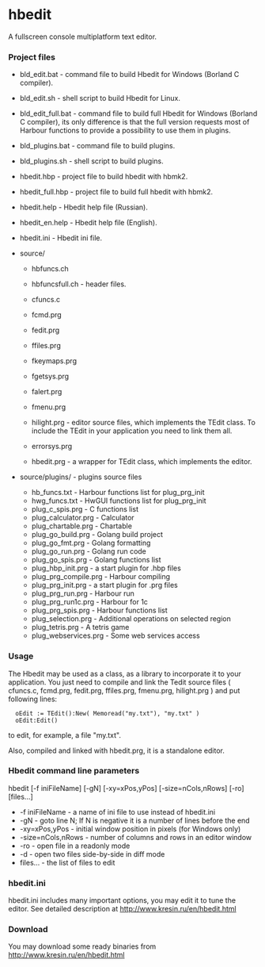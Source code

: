 # hbedit
A fullscreen console multiplatform text editor.

### Project files

  + bld_edit.bat        - command file to build Hbedit for Windows (Borland C compiler).
  + bld_edit.sh         - shell script to build Hbedit for Linux.
  + bld_edit_full.bat   - command file to build full Hbedit for Windows (Borland C compiler),
                        its only difference is that the full version requests most of Harbour
                        functions to provide a possibility to use them in plugins.
  + bld_plugins.bat     - command file to build plugins.
  + bld_plugins.sh      - shell script to build plugins.
  + hbedit.hbp          - project file to build hbedit with hbmk2.
  + hbedit_full.hbp     - project file to build full hbedit with hbmk2.
  + hbedit.help         - Hbedit help file (Russian).
  + hbedit_en.help      - Hbedit help file (English).
  + hbedit.ini          - Hbedit ini file.

  + source/
    + hbfuncs.ch
    + hbfuncsfull.ch    - header files.

    + cfuncs.c
    + fcmd.prg
    + fedit.prg
    + ffiles.prg
    + fkeymaps.prg
    + fgetsys.prg
    + falert.prg
    + fmenu.prg
    + hilight.prg       - editor source files, which implements the TEdit class.
                        To include the TEdit in your application you need to link them all.

    + errorsys.prg
    + hbedit.prg        - a wrapper for TEdit class, which implements the editor.

  + source/plugins/     - plugins source files
    + hb_funcs.txt          - Harbour functions list for plug_prg_init
    + hwg_funcs.txt         - HwGUI functions list for plug_prg_init
    + plug_c_spis.prg       - C functions list
    + plug_calculator.prg   - Calculator
    + plug_chartable.prg    - Chartable
    + plug_go_build.prg     - Golang build project
    + plug_go_fmt.prg       - Golang formatting
    + plug_go_run.prg       - Golang run code
    + plug_go_spis.prg      - Golang functions list
    + plug_hbp_init.prg     - a start plugin for .hbp files
    + plug_prg_compile.prg  - Harbour compiling
    + plug_prg_init.prg     - a start plugin for .prg files
    + plug_prg_run.prg      - Harbour run
    + plug_prg_run1c.prg    - Harbour for 1c
    + plug_prg_spis.prg     - Harbour functions list
    + plug_selection.prg    - Additional operations on selected region
    + plug_tetris.prg       - A tetris game
    + plug_webservices.prg  - Some web services access

### Usage

  The Hbedit may be used as a class, as a library to incorporate it to your application.
  You just need to compile and link the Tedit source files ( cfuncs.c, fcmd.prg, fedit.prg,
  ffiles.prg, fmenu.prg, hilight.prg ) and put following lines:

      oEdit := TEdit():New( Memoread("my.txt"), "my.txt" )
      oEdit:Edit()

  to edit, for example, a file "my.txt".

  Also, compiled and linked with hbedit.prg, it is a standalone editor.

### Hbedit command line parameters
  
  hbedit [-f iniFileName] [-gN] [-xy=xPos,yPos] [-size=nCols,nRows] [-ro] [files...]

  - -f iniFileName      - a name of ini file to use instead of hbedit.ini
  - -gN                 - goto line N; If N is negative it is a number of lines before the end
  - -xy=xPos,yPos       - initial window position in pixels (for Windows only)
  - -size=nCols,nRows   - number of columns and rows in an editor window
  - -ro                 - open file in a readonly mode
  - -d                  - open two files side-by-side in diff mode
  - files...            - the list of files to edit


### hbedit.ini

 hbedit.ini includes many important options, you may edit it to tune the editor.
 See detailed description at http://www.kresin.ru/en/hbedit.html

### Download
   You may download some ready binaries from http://www.kresin.ru/en/hbedit.html
